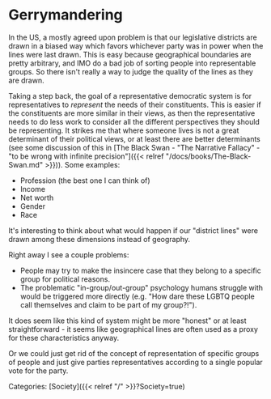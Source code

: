 # Gerrymandering

In the US, a mostly agreed upon problem is that our legislative districts are
drawn in a biased way which favors whichever party was in power when the lines
were last drawn.
This is easy because geographical boundaries are pretty arbitrary, and IMO do a
bad job of sorting people into representable groups.
So there isn't really a way to judge the quality of the lines as they are drawn.

Taking a step back, the goal of a representative democratic system is for
representatives to _represent_ the needs of their constituents.
This is easier if the constituents are more similar in their views, as then the
representative needs to do less work to consider all the different perspectives
they should be representing.
It strikes me that where someone lives is not a great determinant of their
political views, or at least there are better determinants (see some discussion
of this in [The Black Swan - "The Narrative Fallacy" - "to be wrong with
infinite precision"]({{< relref "/docs/books/The-Black-Swan.md" >}})).
Some examples:

 - Profession (the best one I can think of)
 - Income
 - Net worth
 - Gender
 - Race

It's interesting to think about what would happen if our "district lines" were
drawn among these dimensions instead of geography.

Right away I see a couple problems:

 - People may try to make the insincere case that they belong to a specific
   group for political reasons.
 - The problematic "in-group/out-group" psychology humans struggle with would be
   triggered more directly (e.g. "How dare these LGBTQ people call themselves
   <insert gender here> and claim to be part of my group?!").

It does seem like this kind of system might be more "honest" or at least
straightforward - it seems like geographical lines are often used as a proxy for
these characteristics anyway.

Or we could just get rid of the concept of representation of specific groups of
people and just give parties representatives according to a single popular vote
for the party.

Categories: [Society]({{< relref "/" >}}?Society=true)